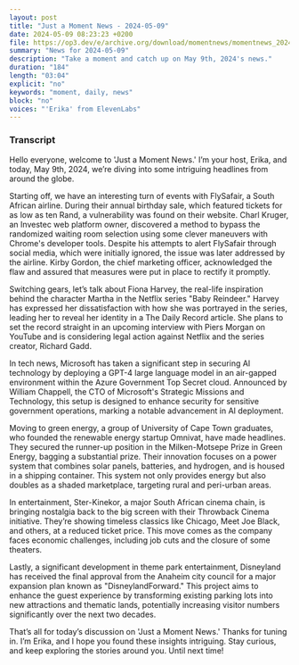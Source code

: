 ```yaml
---
layout: post
title: "Just a Moment News - 2024-05-09"
date: 2024-05-09 08:23:23 +0200
file: https://op3.dev/e/archive.org/download/momentnews/momentnews_2024-05-09.mp3
summary: "News for 2024-05-09"
description: "Take a moment and catch up on May 9th, 2024's news."
duration: "184"
length: "03:04"
explicit: "no"
keywords: "moment, daily, news"
block: "no"
voices: "'Erika' from ElevenLabs"
---
```


### Transcript

Hello everyone, welcome to 'Just a Moment News.' I’m your host, Erika, and today, May 9th, 2024, we’re diving into some intriguing headlines from around the globe.

Starting off, we have an interesting turn of events with FlySafair, a South African airline. During their annual birthday sale, which featured tickets for as low as ten Rand, a vulnerability was found on their website. Charl Kruger, an Investec web platform owner, discovered a method to bypass the randomized waiting room selection using some clever maneuvers with Chrome's developer tools. Despite his attempts to alert FlySafair through social media, which were initially ignored, the issue was later addressed by the airline. Kirby Gordon, the chief marketing officer, acknowledged the flaw and assured that measures were put in place to rectify it promptly.

Switching gears, let’s talk about Fiona Harvey, the real-life inspiration behind the character Martha in the Netflix series "Baby Reindeer." Harvey has expressed her dissatisfaction with how she was portrayed in the series, leading her to reveal her identity in a The Daily Record article. She plans to set the record straight in an upcoming interview with Piers Morgan on YouTube and is considering legal action against Netflix and the series creator, Richard Gadd.

In tech news, Microsoft has taken a significant step in securing AI technology by deploying a GPT-4 large language model in an air-gapped environment within the Azure Government Top Secret cloud. Announced by William Chappell, the CTO of Microsoft's Strategic Missions and Technology, this setup is designed to enhance security for sensitive government operations, marking a notable advancement in AI deployment.

Moving to green energy, a group of University of Cape Town graduates, who founded the renewable energy startup Omnivat, have made headlines. They secured the runner-up position in the Milken-Motsepe Prize in Green Energy, bagging a substantial prize. Their innovation focuses on a power system that combines solar panels, batteries, and hydrogen, and is housed in a shipping container. This system not only provides energy but also doubles as a shaded marketplace, targeting rural and peri-urban areas.

In entertainment, Ster-Kinekor, a major South African cinema chain, is bringing nostalgia back to the big screen with their Throwback Cinema initiative. They’re showing timeless classics like Chicago, Meet Joe Black, and others, at a reduced ticket price. This move comes as the company faces economic challenges, including job cuts and the closure of some theaters.

Lastly, a significant development in theme park entertainment, Disneyland has received the final approval from the Anaheim city council for a major expansion plan known as "DisneylandForward." This project aims to enhance the guest experience by transforming existing parking lots into new attractions and thematic lands, potentially increasing visitor numbers significantly over the next two decades.

That’s all for today’s discussion on 'Just a Moment News.' Thanks for tuning in. I’m Erika, and I hope you found these insights intriguing. Stay curious, and keep exploring the stories around you. Until next time!
